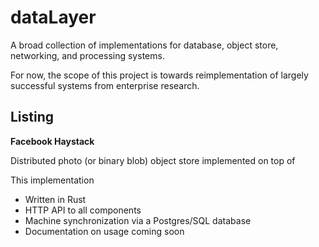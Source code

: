 dataLayer
=========

A broad collection of implementations for database, object store, networking, and processing systems.

For now, the scope of this project is towards reimplementation of largely successful systems from enterprise research.


Listing
-------

**Facebook Haystack**

Distributed photo (or binary blob) object store implemented on top of 

This implementation
- Written in Rust
- HTTP API to all components
- Machine synchronization via a Postgres/SQL database
- Documentation on usage coming soon
